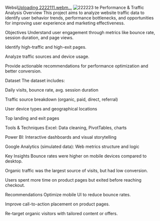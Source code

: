  Websi[Uploading 2222111.webm…]()
![222223](https://github.com/user-attachments/assets/2a0605c2-eafa-4630-9846-ddb89bfcf064)
te Performance & Traffic Analysis
 Overview
This project aims to analyze website traffic data to identify user behavior trends, performance bottlenecks, and opportunities for improving user experience and marketing effectiveness.

 Objectives
Understand user engagement through metrics like bounce rate, session duration, and page views.

Identify high-traffic and high-exit pages.

Analyze traffic sources and device usage.

Provide actionable recommendations for performance optimization and better conversion.

 Dataset
The dataset includes:

Daily visits, bounce rate, avg. session duration

Traffic source breakdown (organic, paid, direct, referral)

User device types and geographical locations

Top landing and exit pages

 Tools & Techniques
Excel: Data cleaning, PivotTables, charts

Power BI: Interactive dashboards and visual storytelling

Google Analytics (simulated data): Web metrics structure and logic

 Key Insights
Bounce rates were higher on mobile devices compared to desktop.

Organic traffic was the largest source of visits, but had low conversion.

Users spent more time on product pages but exited before reaching checkout.

 Recommendations
Optimize mobile UI to reduce bounce rates.

Improve call-to-action placement on product pages.

Re-target organic visitors with tailored content or offers.

